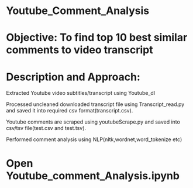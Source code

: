 # Youtube_Comment_Analysis
# Objective: To find top 10 best similar comments to video transcript
# Description and Approach: 
 Extracted Youtube video subtitles/transcript using Youtube_dl
 
 Processed uncleaned downloaded transcript file using Transcript_read.py and saved it into required csv format(transcript.csv).
 
 Youtube comments are scraped using youtubeScrape.py and saved into csv/tsv file(test.csv and test.tsv).
 
 Performed comment analysis using NLP(nltk,wordnet,word_tokenize etc)
 
# Open Youtube_comment_Analysis.ipynb
